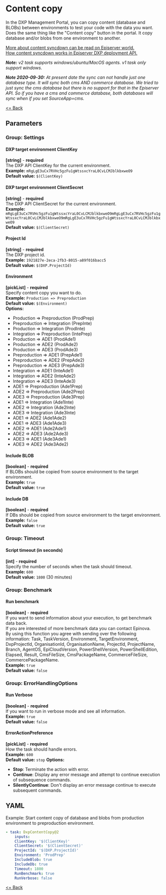 # Content copy #
In the DXP Management Portal, you can copy content (database and BLOBs) between environments to test your code with the data you want.  
Does the same thing like the "Content copy" button in the portal. It copy database and/or blobs from one environment to another.  

[More about content syncdown can be read on Episerver world.](https://world.optimizely.com/documentation/developer-guides/digital-experience-platform/self-service/content-synchronization/)  
[How content syncdown works in Episerver DXP deployment API.](https://world.optimizely.com/blogs/anders-wahlqvist/dates/2020/4/dxp-deployment-improvements/)  

_**Note:** v2 task supports windows/ubuntu/MacOS agents. v1 task only support windows._   

_**Note 2020-09-30:** At present date the sync can not handle just one database type. It will sync both cms AND commerce database. We tried to just sync the cms database but there is no support for that in the Episerver API. So if you have a cms and commerce database, both databases will sync when if you set SourceApp=cms._  
  
[<= Back](../README.md)

## Parameters
### Group: Settings
#### DXP target environment ClientKey
**[string]** - **required**  
The DXP API ClientKey for the current environment.  
**Example:** `mRgLgE3uCx7RVHc5gzFu1gWtssxcYraL0CvLCMJblkbxweO9`  
**Default value:** `$(ClientKey)`

#### DXP target environment ClientSecret
**[string]** - **required**  
The DXP API ClientSecret for the current environment.  
**Example:** `mRgLgE3uCx7RVHc5gzFu1gWtssxcYraL0CvLCMJblkbxweO9mRgLgE3uCx7RVHc5gzFu1gWtssxcYraL0CvLCMJblkbxweO9mRgLgE3uCx7RVHc5gzFu1gWtssxcYraL0CvLCMJblkbxweO9`  
**Default value:** `$(ClientSecret)`

#### Project Id
**[string]** - **required**  
The DXP project id.  
**Example:** `1921827e-2eca-2fb3-8015-a89f016bacc5`  
**Default value:** `$(DXP.ProjectId)`

#### Environment
**[pickList]** - **required**  
Specify content copy you want to do.  
**Example:** `Production => Preproduction`  
**Default value:** `$(Environment)`  
**Options:**  
- Production => Preproduction (ProdPrep)
- Preproduction => Integration (PrepInte)
- Production => Integration (ProdInte)
- Integration => Preproduction (IntePrep)
- Production => ADE1 (ProdAde1)
- Production => ADE2 (ProdAde2)
- Production => ADE3 (ProdAde3)
- Preproduction => ADE1 (PrepAde1)
- Preproduction => ADE2 (PrepAde2)
- Preproduction => ADE3 (PrepAde3)
- Integration => ADE1 (InteAde1)
- Integration => ADE2 (InteAde2)
- Integration => ADE3 (InteAde3)
- ADE1 => Preproduction (Ade1Prep)
- ADE2 => Preproduction (Ade2Prep)
- ADE3 => Preproduction (Ade3Prep)
- ADE1 => Integration (Ade1Inte)
- ADE2 => Integration (Ade2Inte)
- ADE3 => Integration (Ade3Inte)
- ADE1 => ADE2 (Ade1Ade2)
- ADE1 => ADE3 (Ade1Ade3)
- ADE2 => ADE1 (Ade2Ade1)
- ADE2 => ADE3 (Ade2Ade3)
- ADE3 => ADE1 (Ade3Ade1)
- ADE3 => ADE2 (Ade3Ade2)


#### Include BLOB
**[boolean]** - **required**  
If BLOBs should be copied from source environment to the target environment.  
**Example:** `true`  
**Default value:** `true`

#### Include DB
**[boolean]** - **required**  
If DBs should be copied from source environment to the target environment.  
**Example:** `false`  
**Default value:** `true`

### Group: Timeout
#### Script timeout (in seconds)
**[int]** - **required**  
Specify the number of seconds when the task should timeout.  
**Example:** `600`  
**Default value:** `1800` (30 minutes)
  
### Group: Benchmark
#### Run benchmark
**[boolean]** - **required**  
If you want to send information about your execution, to get benchmark data back.  
If you are interested of more benchmark data you can contact Epinova.  
By using this function you agree with sending over the following information: Task, TaskVersion, Environment, TargetEnvironment, DxpProjectId, OrganisationId, OrganisationName, ProjectId, ProjectName, Branch, AgentOS, EpiCloudVersion, PowerShellVersion, PowerShellEdition, Elapsed, Result, CmsFileSize, CmsPackageName, CommerceFileSize, CommercePackageName.  
**Example:** `true`  
**Default value:** `false`
  
### Group: ErrorHandlingOptions
#### Run Verbose
**[boolean]** - **required**  
If you want to run in verbose mode and see all information.  
**Example:** `true`  
**Default value:** `false`  
  
#### ErrorActionPreference
**[pickList]** - **required**  
How the task should handle errors.  
**Example:** `600`  
**Default value:** `stop`
**Options:**  
- **Stop**: Terminate the action with error.
- **Continue**: Display any error message and attempt to continue execution of subsequence commands.
- **SilentlyContinue**: Don't display an error message continue to execute subsequent commands.

## YAML ##
Example: Start content copy of database and blobs from production environment to preproduction environment.  
```yaml
- task: DxpContentCopy@2
    inputs:
    ClientKey: '$(ClientKey)'
    ClientSecret: '$(ClientSecret)'
    ProjectId: '$(DXP.ProjectId)'
    Environment: 'ProdPrep'
    IncludeBlob: true
    IncludeDb: true
    Timeout: 1800  
    RunBenchmark: true
    RunVerbose: false
```

[<= Back](../README.md)
